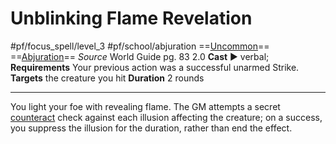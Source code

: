# Unblinking Flame Revelation
#pf/focus_spell/level_3 #pf/school/abjuration 
==[Uncommon](../../../Traits/Uncommon.md)== ==[Abjuration](../../../Traits/Abjuration.md)==
*Source* World Guide pg. 83 2.0
**Cast** ► verbal; **Requirements** Your previous action was a successful unarmed Strike.
**Targets** the creature you hit
**Duration** 2 rounds

---
You light your foe with revealing flame. The GM attempts a secret [counteract](../../../Rules/Counteracting.md) check against each illusion affecting the creature; on a success, you suppress the illusion for the duration, rather than end the effect.